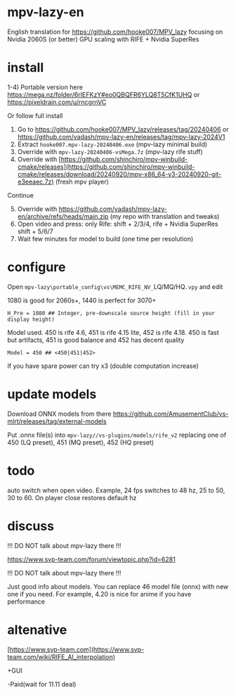 # mpv-lazy-en
English translation for https://github.com/hooke007/MPV_lazy focusing on Nvidia 2060S (or better) GPU scaling with RIFE + Nvidia SuperRes

# install

1-4) Portable version here https://mega.nz/folder/6rIEFKzY#eo0QBQFR6YLQ8T5CfK1UHQ or https://pixeldrain.com/u/rncgrnVC

Or follow full install

1) Go to https://github.com/hooke007/MPV_lazy/releases/tag/20240406 or https://github.com/vadash/mpv-lazy-en/releases/tag/mpv-lazy-2024V1
2) Extract `hooke007.mpv-lazy-20240406.exe` (mpv-lazy minimal build)
3) Override with `mpv-lazy-20240406-vsMega.7z` (mpv-lazy rife stuff)
4) Override with [https://github.com/shinchiro/mpv-winbuild-cmake/releases](https://github.com/shinchiro/mpv-winbuild-cmake/releases/download/20240920/mpv-x86_64-v3-20240920-git-e3eeaec.7z) (fresh mpv player)

Continue

5) Override with https://github.com/vadash/mpv-lazy-en/archive/refs/heads/main.zip (my repo with translation and tweaks)
6) Open video and press: only Rife: shift + 2/3/4, rife + Nvidia SuperRes shift + 5/6/7
7) Wait few minutes for model to build (one time per resolution)

# configure
Open `mpv-lazy\portable_config\vs\MEMC_RIFE_NV_`LQ/MQ/HQ`.vpy` and edit

1080 is good for 2060s+, 1440 is perfect for 3070+
```
H_Pre = 1080 ## Integer, pre-downscale source height (fill in your display height)
```

Model used. 450 is rife 4.6, 451 is rife 4.15 lite, 452 is rife 4.18. 450 is fast but artifacts, 451 is good balance and 452 has decent quality
```
Model = 450 ## <450|451|452> 
```

If you have spare power can try x3 (double computation increase)

# update models

Download ONNX models from there https://github.com/AmusementClub/vs-mlrt/releases/tag/external-models

Put .onnx file(s) into `mpv-lazy//vs-plugins/models/rife_v2` replacing one of 450 (LQ preset), 451 (MQ preset), 452 (HQ preset) 

# todo

auto switch when open video. Example, 24 fps switches to 48 hz, 25 to 50, 30 to 60. On player close restores default hz

# discuss

!!! DO NOT talk about mpv-lazy there !!!

https://www.svp-team.com/forum/viewtopic.php?id=6281

!!! DO NOT talk about mpv-lazy there !!!

Just good info about models. You can replace 46 model file (onnx) with new one if you need. For example, 4.20 is nice for anime if you have performance

# altenative

[https://www.svp-team.com](https://www.svp-team.com/wiki/RIFE_AI_interpolation)

+GUI

-Paid(wait for 11.11 deal)
